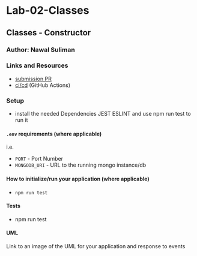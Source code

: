 # Lab-02-Classes

## Classes - Constructor 

### Author: Nawal Suliman 

### Links and Resources
- [submission PR](https://github.com/401-advanced-javascript-Nawal/Lab-02-Classes/pull/1)
- [ci/cd](https://github.com/401-advanced-javascript-Nawal/Lab-02-Classes/actions) (GitHub Actions)

### Setup
- install the needed Dependencies JEST ESLINT and use npm run test to run it 

#### `.env` requirements (where applicable)
i.e.
- `PORT` - Port Number
- `MONGODB_URI` - URL to the running mongo instance/db

#### How to initialize/run your application (where applicable)
- `npm run test`

#### Tests
- npm run test 

#### UML
Link to an image of the UML for your application and response to events